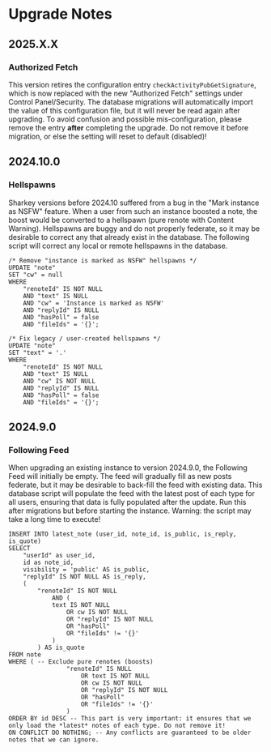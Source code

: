 # Upgrade Notes

## 2025.X.X

### Authorized Fetch

This version retires the configuration entry `checkActivityPubGetSignature`, which is now replaced with the new "Authorized Fetch" settings under Control Panel/Security.
The database migrations will automatically import the value of this configuration file, but it will never be read again after upgrading.
To avoid confusion and possible mis-configuration, please remove the entry **after** completing the upgrade.
Do not remove it before migration, or else the setting will reset to default (disabled)!

## 2024.10.0

### Hellspawns

Sharkey versions before 2024.10 suffered from a bug in the "Mark instance as NSFW" feature.
When a user from such an instance boosted a note, the boost would be converted to a hellspawn (pure renote with Content Warning).
Hellspawns are buggy and do not properly federate, so it may be desirable to correct any that already exist in the database.
The following script will correct any local or remote hellspawns in the database.

```postgresql
/* Remove "instance is marked as NSFW" hellspawns */
UPDATE "note"
SET "cw" = null
WHERE
	"renoteId" IS NOT NULL
	AND "text" IS NULL
	AND "cw" = 'Instance is marked as NSFW'
	AND "replyId" IS NULL
	AND "hasPoll" = false
	AND "fileIds" = '{}';

/* Fix legacy / user-created hellspawns */
UPDATE "note"
SET "text" = '.'
WHERE
	"renoteId" IS NOT NULL
	AND "text" IS NULL
	AND "cw" IS NOT NULL
	AND "replyId" IS NULL
	AND "hasPoll" = false
	AND "fileIds" = '{}';
```

## 2024.9.0

### Following Feed

When upgrading an existing instance to version 2024.9.0, the Following Feed will initially be empty.
The feed will gradually fill as new posts federate, but it may be desirable to back-fill the feed with existing data.
This database script will populate the feed with the latest post of each type for all users, ensuring that data is fully populated after the update.
Run this after migrations but before starting the instance.
Warning: the script may take a long time to execute!

```postgresql
INSERT INTO latest_note (user_id, note_id, is_public, is_reply, is_quote)
SELECT
	"userId" as user_id,
	id as note_id,
	visibility = 'public' AS is_public,
	"replyId" IS NOT NULL AS is_reply,
	(
		"renoteId" IS NOT NULL
			AND (
			text IS NOT NULL
				OR cw IS NOT NULL
				OR "replyId" IS NOT NULL
				OR "hasPoll"
				OR "fileIds" != '{}'
			)
		) AS is_quote
FROM note
WHERE ( -- Exclude pure renotes (boosts)
				"renoteId" IS NULL
					OR text IS NOT NULL
					OR cw IS NOT NULL
					OR "replyId" IS NOT NULL
					OR "hasPoll"
					OR "fileIds" != '{}'
				)
ORDER BY id DESC -- This part is very important: it ensures that we only load the *latest* notes of each type. Do not remove it!
ON CONFLICT DO NOTHING; -- Any conflicts are guaranteed to be older notes that we can ignore.
```
